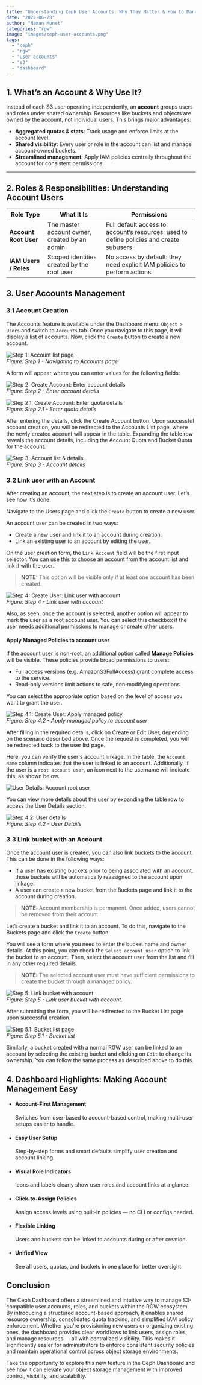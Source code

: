 ```yaml
---
title: "Understanding Ceph User Accounts: Why They Matter & How to Manage Them with the Ceph Dashboard"
date: "2025-06-28"
author: "Naman Munet"
categories: "rgw"
image: "images/ceph-user-accounts.png"
tags:
  - "ceph"
  - "rgw"
  - "user accounts"
  - "s3"
  - "dashboard"
---
```


## 1. What’s an Account & Why Use It?

Instead of each S3 user operating independently, an **account** groups users and roles under shared ownership. Resources like buckets and objects are owned by the account, not individual users. This brings major advantages:

- **Aggregated quotas & stats**: Track usage and enforce limits at the account level.
- **Shared visibility**: Every user or role in the account can list and manage account‑owned buckets.
- **Streamlined management**: Apply IAM policies centrally throughout the account for consistent permissions.

---

## 2. Roles & Responsibilities: Understanding Account Users

| Role Type | What It Is | Permissions |
|-------------------|----------------------------------------------|--------------------------------------------------------------------|
| **Account Root User** | The master account owner, created by an admin | Full default access to account’s resources; used to define policies and create subusers |
| **IAM Users / Roles** | Scoped identities created by the root user | No access by default: they need explicit IAM policies to perform actions |


## 3. User Accounts Management
### 3.1 Account Creation

The Accounts feature is available under the Dashboard menu: `Object > Users` and switch to `Accounts` tab. Once you navigate to this page, it will display a list of accounts.
Now, click the `Create` button to create a new account. 

![Step 1: Account list page](images/account-list.png)  
*Figure: Step 1 - Navigating to Accounts page*

A form will appear where you can enter values for the following fields:

![Step 2: Create Account: Enter account details](images/enter-account-form-details1.png)  
*Figure: Step 2 - Enter account details*

![Step 2.1: Create Account: Enter quota details](images/enter-account-form-details2.png)  
*Figure: Step 2.1 - Enter quota details*  

After entering the details, click the Create Account button. Upon successful account creation, you will be redirected to the Accounts List page, where the newly created account will appear in the table. Expanding the table row reveals the account details, including the Account Quota and Bucket Quota for the account.

![Step 3: Account list & details](images/account-details.png)  
*Figure: Step 3 - Account details*

### 3.2 Link user with an Account

After creating an account, the next step is to create an account user. Let’s see how it’s done.

Navigate to the Users page and click the `Create` button to create a new user.

An account user can be created in two ways:  
 - Create a new user and link it to an account during creation.
 - Link an existing user to an account by editing the user.

On the user creation form, the `Link Account` field will be the first input selector. You can use this to choose an account from the account list and link it with the user.

> **NOTE:** This option will be visible only if at least one account has been created.  

![Step 4: Create User: Link user with account](images/link-user-with-account.png)  
*Figure: Step 4 - Link user with account*

Also, as seen, once the account is selected, another option will appear to mark the user as a root account user. You can select this checkbox if the user needs additional permissions to manage or create other users.

#### Apply Managed Policies to account user

If the account user is non-root, an additional option called **Manage Policies** will be visible. These policies provide broad permissions to users:
 - Full access versions (e.g. AmazonS3FullAccess) grant complete access to the service.
 - Read-only versions limit actions to safe, non‑modifying operations.

You can select the appropriate option based on the level of access you want to grant the user.

![Step 4.1: Create User: Apply managed policy](images/attach-managed-policy.png)  
*Figure: Step 4.2 - Apply managed policy to account user*  

After filling in the required details, click on Create or Edit User, depending on the scenario described above. Once the request is completed, you will be redirected back to the user list page.

Here, you can verify the user's account linkage. In the table, the `Account Name` column indicates that the user is linked to an account. Additionally, if the user is a `root account user`, an icon next to the username will indicate this, as shown below.  

![User Details: Account root user](images/account-root-user.png)

You can view more details about the user by expanding the table row to access the User Details section.

![Step 4.2: User details](images/user-details.png)  
*Figure: Step 4.2 - User Details*  


### 3.3 Link bucket with an Account

Once the account user is created, you can also link buckets to the account. This can be done in the following ways:  

 - If a user has existing buckets prior to being associated with an account, those buckets will be automatically reassigned to the account upon linkage.
 - A user can create a new bucket from the Buckets page and link it to the account during creation.

 > **NOTE:**  Account membership is permanent. Once added, users cannot be removed from their account.  

Let’s create a bucket and link it to an account. To do this, navigate to the Buckets page and click the `Create` button.

You will see a form where you need to enter the bucket name and owner details. At this point, you can check the `Select account user` option to link the bucket to an account. Then, select the account user from the list and fill in any other required details.  

> **NOTE:** The selected account user must have sufficient permissions to create the bucket through a managed policy.  

![Step 5: Link bucket with account](images/link-bucket-with-account.png)  
*Figure: Step 5 - Link user bucket with account.*   

After submitting the form, you will be redirected to the Bucket List page upon successful creation.  

![Step 5.1: Bucket list page](images/bucket-list.png)  
*Figure: Step 5.1 - Bucket list* 

Similarly, a bucket created with a normal RGW user can be linked to an account by selecting the existing bucket and clicking on `Edit` to change its ownership. You can follow the same process as described above to do this.

## 4. Dashboard Highlights: Making Account Management Easy

 - #### Account-First Management

    Switches from user-based to account-based control, making multi-user setups easier to handle.

 - #### Easy User Setup

    Step-by-step forms and smart defaults simplify user creation and account linking.

 - #### Visual Role Indicators

    Icons and labels clearly show user roles and account links at a glance.

 - #### Click-to-Assign Policies

    Assign access levels using built-in policies — no CLI or configs needed.

 - #### Flexible Linking

    Users and buckets can be linked to accounts during or after creation.

 - #### Unified View

    See all users, quotas, and buckets in one place for better oversight.

## Conclusion

The Ceph Dashboard offers a streamlined and intuitive way to manage S3-compatible user accounts, roles, and buckets within the RGW ecosystem. By introducing a structured account-based approach, it enables shared resource ownership, consolidated quota tracking, and simplified IAM policy enforcement. Whether you're provisioning new users or organizing existing ones, the dashboard provides clear workflows to link users, assign roles, and manage resources — all with centralized visibility. This makes it significantly easier for administrators to enforce consistent security policies and maintain operational control across object storage environments.

Take the opportunity to explore this new feature in the Ceph Dashboard and see how it can elevate your object storage management with improved control, visibility, and scalability.
